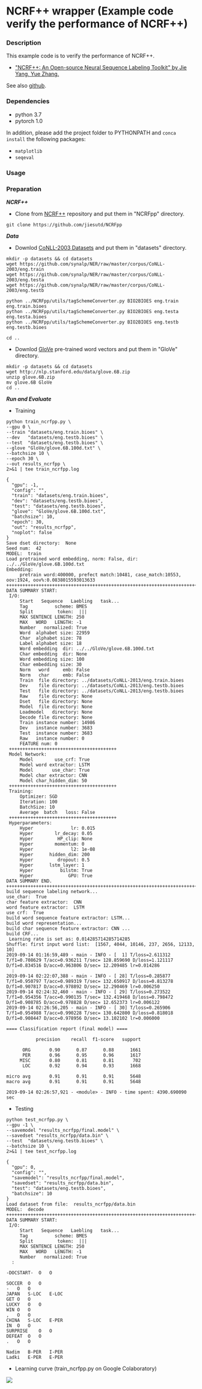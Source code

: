 # NCRF++ wrapper (Example code verify the performance of NCRF++)

### Description

This example code is to verify the performance of NCRF++.

- ["NCRF++: An Open-source Neural Sequence Labeling Toolkit" by Jie Yang, Yue Zhang.](https://arxiv.org/abs/1806.05626)

See also [github](https://github.com/jiesutd/NCRFpp).

### Dependencies
- python 3.7
- pytorch 1.0 

In addition, please add the project folder to PYTHONPATH and `conca install` the following packages:
- `matplotlib`
- `seqeval`

### Usage ###

### Preparation ###

***NCRF++***

  - Clone from [NCRF++](https://github.com/jiesutd/NCRFpp) repository and put them in "NCRFpp" directory.

```
git clone https://github.com/jiesutd/NCRFpp
```

***Data***

  - Downlod [CoNLL-2003 Datasets](https://github.com/glample/tagger/tree/master/dataset) and put them in "datasets" directory.

```
mkdir -p datasets && cd datasets
wget https://github.com/synalp/NER/raw/master/corpus/CoNLL-2003/eng.train
wget https://github.com/synalp/NER/raw/master/corpus/CoNLL-2003/eng.testa
wget https://github.com/synalp/NER/raw/master/corpus/CoNLL-2003/eng.testb

python ../NCRFpp/utils/tagSchemeConverter.py BIO2BIOES eng.train eng.train.bioes
python ../NCRFpp/utils/tagSchemeConverter.py BIO2BIOES eng.testa eng.testa.bioes
python ../NCRFpp/utils/tagSchemeConverter.py BIO2BIOES eng.testb eng.testb.bioes

cd ..
```
  - Downlod [GloVe](https://nlp.stanford.edu/projects/glove/) pre-trained word vectors and put them in "GloVe" directory.

```
mkdir -p datasets && cd datasets
wget http://nlp.stanford.edu/data/glove.6B.zip
unzip glove.6B.zip
mv glove.6B GloVe
cd ..
```

***Run and Evaluate***

- Training

```
python train_ncrfpp.py \
--gpu 0 \
--train "datasets/eng.train.bioes" \
--dev   "datasets/eng.testb.bioes" \
--test  "datasets/eng.testb.bioes" \
--glove "GloVe/glove.6B.100d.txt" \
--batchsize 10 \
--epoch 30 \
--out results_ncrfpp \
2>&1 | tee train_ncrfpp.log

{
  "gpu": -1,
  "config": "",
  "train": "datasets/eng.train.bioes",
  "dev": "datasets/eng.testb.bioes",
  "test": "datasets/eng.testb.bioes",
  "glove": "GloVe/glove.6B.100d.txt",
  "batchsize": 10,
  "epoch": 30,
  "out": "results_ncrfpp",
  "noplot": false
}
Save dset directory:  None
Seed num:  42
MODEL:  train
Load pretrained word embedding, norm: False, dir: ../../GloVe/glove.6B.100d.txt
Embedding:
     pretrain word:400000, prefect match:10481, case_match:10553, oov:1924, oov%:0.0838015593013633
++++++++++++++++++++++++++++++++++++++++++++++++++++++++++++++++++++++++++++++++++++++++++++++++++++
DATA SUMMARY START:
 I/O:
     Start   Sequence   Laebling   task...
     Tag          scheme: BMES
     Split         token:  ||| 
     MAX SENTENCE LENGTH: 250
     MAX   WORD   LENGTH: -1
     Number   normalized: True
     Word  alphabet size: 22959
     Char  alphabet size: 78
     Label alphabet size: 18
     Word embedding  dir: ../../GloVe/glove.6B.100d.txt
     Char embedding  dir: None
     Word embedding size: 100
     Char embedding size: 30
     Norm   word     emb: False
     Norm   char     emb: False
     Train  file directory: ../datasets/CoNLL-2013/eng.train.bioes
     Dev    file directory: ../datasets/CoNLL-2013/eng.testb.bioes
     Test   file directory: ../datasets/CoNLL-2013/eng.testb.bioes
     Raw    file directory: None
     Dset   file directory: None
     Model  file directory: None
     Loadmodel   directory: None
     Decode file directory: None
     Train instance number: 14986
     Dev   instance number: 3683
     Test  instance number: 3683
     Raw   instance number: 0
     FEATURE num: 0
 ++++++++++++++++++++++++++++++++++++++++
 Model Network:
     Model        use_crf: True
     Model word extractor: LSTM
     Model       use_char: True
     Model char extractor: CNN
     Model char_hidden_dim: 50
 ++++++++++++++++++++++++++++++++++++++++
 Training:
     Optimizer: SGD
     Iteration: 100
     BatchSize: 10
     Average  batch   loss: False
 ++++++++++++++++++++++++++++++++++++++++
 Hyperparameters:
     Hyper              lr: 0.015
     Hyper        lr_decay: 0.05
     Hyper         HP_clip: None
     Hyper        momentum: 0
     Hyper              l2: 1e-08
     Hyper      hidden_dim: 200
     Hyper         dropout: 0.5
     Hyper      lstm_layer: 1
     Hyper          bilstm: True
     Hyper             GPU: True
DATA SUMMARY END.
++++++++++++++++++++++++++++++++++++++++++++++++++++++++++++++++++++++++++++++++++++++++++++++++++++
build sequence labeling network...
use_char:  True
char feature extractor:  CNN
word feature extractor:  LSTM
use crf:  True
build word sequence feature extractor: LSTM...
build word representation...
build char sequence feature extractor: CNN ...
build CRF...
 Learning rate is set as: 0.014285714285714285
Shuffle: first input word list:  [1567, 4044, 10146, 237, 2656, 12133, 10]
2019-09-14 01:16:59,489 - main - INFO - [  1] T/loss=2.611312 T/f1=0.708629 T/acc=0.936211 T/sec= 128.859690 D/loss=1.121117 D/f1=0.834516 D/acc=0.963806 D/sec= 12.209485 lr=0.014286 
  :
2019-09-14 02:22:07,388 - main - INFO - [ 28] T/loss=0.285877 T/f1=0.950797 T/acc=0.989319 T/sec= 132.650917 D/loss=0.813278 D/f1=0.907817 D/acc=0.978892 D/sec= 12.290469 lr=0.006250 
2019-09-14 02:24:32,460 - main - INFO - [ 29] T/loss=0.273522 T/f1=0.954356 T/acc=0.990135 T/sec= 132.419468 D/loss=0.798472 D/f1=0.908785 D/acc=0.978828 D/sec= 12.652373 lr=0.006122 
2019-09-14 02:26:56,205 - main - INFO - [ 30] T/loss=0.265906 T/f1=0.954988 T/acc=0.990228 T/sec= 130.642800 D/loss=0.818018 D/f1=0.908447 D/acc=0.978956 D/sec= 13.102102 lr=0.006000 

==== Classification report (final model) ====

           precision    recall  f1-score   support

      ORG       0.90      0.87      0.88      1661
      PER       0.96      0.95      0.96      1617
     MISC       0.80      0.81      0.81       702
      LOC       0.92      0.94      0.93      1668

micro avg       0.91      0.91      0.91      5648
macro avg       0.91      0.91      0.91      5648

2019-09-14 02:26:57,921 - <module> - INFO - time spent: 4390.690090 sec
```

- Testing

```
python test_ncrfpp.py \
--gpu -1 \
--savemodel "results_ncrfpp/final.model" \
--savedset "results_ncrfpp/data.bin" \
--test  "datasets/eng.testb.bioes" \
--batchsize 10 \
2>&1 | tee test_ncrfpp.log

{
  "gpu": 0,
  "config": "",
  "savemodel": "results_ncrfpp/final.model",
  "savedset": "results_ncrfpp/data.bin",
  "test": "datasets/eng.testb.bioes",
  "batchsize": 10
}
Load dataset from file:  results_ncrfpp/data.bin
MODEL:  decode
++++++++++++++++++++++++++++++++++++++++++++++++++++++++++++++++++++++++++++++++++++++++++++++++++++
DATA SUMMARY START:
 I/O:
     Start   Sequence   Laebling   task...
     Tag          scheme: BMES
     Split         token:  ||| 
     MAX SENTENCE LENGTH: 250
     MAX   WORD   LENGTH: -1
     Number   normalized: True
  :

-DOCSTART-	O	O

SOCCER	O	O
-	O	O
JAPAN	S-LOC	E-LOC
GET	O	O
LUCKY	O	O
WIN	O	O
,	O	O
CHINA	S-LOC	E-PER
IN	O	O
SURPRISE	O	O
DEFEAT	O	O
.	O	O

Nadim	B-PER	I-PER
Ladki	E-PER	E-PER

```

- Learning curve (train_ncrfpp.py on Google Colaboratory)

<img src="results/results_ncrfpp.png">
